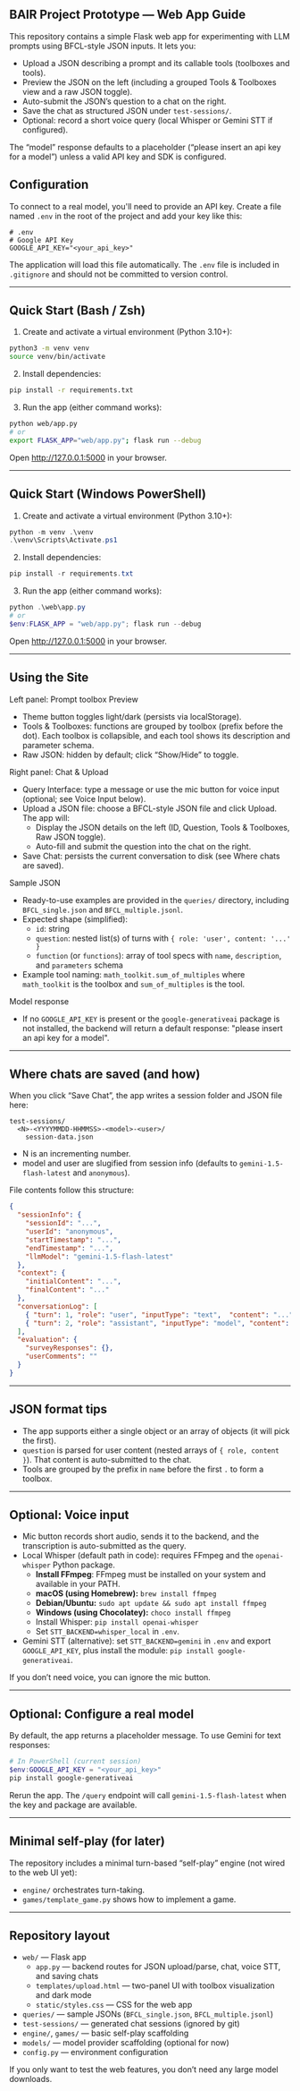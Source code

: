 ## BAIR Project Prototype — Web App Guide

This repository contains a simple Flask web app for experimenting with LLM prompts using BFCL-style JSON inputs. It lets you:

- Upload a JSON describing a prompt and its callable tools (toolboxes and tools).
- Preview the JSON on the left (including a grouped Tools & Toolboxes view and a raw JSON toggle).
- Auto-submit the JSON’s question to a chat on the right.
- Save the chat as structured JSON under `test-sessions/`.
- Optional: record a short voice query (local Whisper or Gemini STT if configured).

The “model” response defaults to a placeholder (“please insert an api key for a model”) unless a valid API key and SDK is configured.

## Configuration

To connect to a real model, you'll need to provide an API key. Create a file named `.env` in the root of the project and add your key like this:

```env
# .env
# Google API Key
GOOGLE_API_KEY="<your_api_key>"
```

The application will load this file automatically. The `.env` file is included in `.gitignore` and should not be committed to version control.

---

## Quick Start (Bash / Zsh)

1) Create and activate a virtual environment (Python 3.10+):

```bash
python3 -m venv venv
source venv/bin/activate
```

2) Install dependencies:

```bash
pip install -r requirements.txt
```

3) Run the app (either command works):

```bash
python web/app.py
# or
export FLASK_APP="web/app.py"; flask run --debug
```

Open http://127.0.0.1:5000 in your browser.

---

## Quick Start (Windows PowerShell)

1) Create and activate a virtual environment (Python 3.10+):

```powershell
python -m venv .\venv
.\venv\Scripts\Activate.ps1
```

2) Install dependencies:

```powershell
pip install -r requirements.txt
```

3) Run the app (either command works):

```powershell
python .\web\app.py
# or
$env:FLASK_APP = "web/app.py"; flask run --debug
```

Open http://127.0.0.1:5000 in your browser.

---

## Using the Site

Left panel: Prompt toolbox Preview
- Theme button toggles light/dark (persists via localStorage).
- Tools & Toolboxes: functions are grouped by toolbox (prefix before the dot). Each toolbox is collapsible, and each tool shows its description and parameter schema.
- Raw JSON: hidden by default; click “Show/Hide” to toggle.

Right panel: Chat & Upload
- Query Interface: type a message or use the mic button for voice input (optional; see Voice Input below).
- Upload a JSON file: choose a BFCL-style JSON file and click Upload. The app will:
  - Display the JSON details on the left (ID, Question, Tools & Toolboxes, Raw JSON toggle).
  - Auto-fill and submit the question into the chat on the right.
- Save Chat: persists the current conversation to disk (see Where chats are saved).

Sample JSON
- Ready-to-use examples are provided in the `queries/` directory, including `BFCL_single.json` and `BFCL_multiple.jsonl`.
- Expected shape (simplified):
  - `id`: string
  - `question`: nested list(s) of turns with `{ role: 'user', content: '...' }`
  - `function` (or `functions`): array of tool specs with `name`, `description`, and `parameters` schema
- Example tool naming: `math_toolkit.sum_of_multiples` where `math_toolkit` is the toolbox and `sum_of_multiples` is the tool.

Model response
- If no `GOOGLE_API_KEY` is present or the `google-generativeai` package is not installed, the backend will return a default response: "please insert an api key for a model".

---

## Where chats are saved (and how)

When you click “Save Chat”, the app writes a session folder and JSON file here:

```
test-sessions/
  <N>-<YYYYMMDD-HHMMSS>-<model>-<user>/
    session-data.json
```

- N is an incrementing number.
- model and user are slugified from session info (defaults to `gemini-1.5-flash-latest` and `anonymous`).

File contents follow this structure:

```json
{
  "sessionInfo": {
    "sessionId": "...",
    "userId": "anonymous",
    "startTimestamp": "...",
    "endTimestamp": "...",
    "llmModel": "gemini-1.5-flash-latest"
  },
  "context": {
    "initialContent": "...",  
    "finalContent": "..."     
  },
  "conversationLog": [
    { "turn": 1, "role": "user", "inputType": "text",  "content": "...", "timestamp": "..." },
    { "turn": 2, "role": "assistant", "inputType": "model", "content": "...", "timestamp": "..." }
  ],
  "evaluation": {
    "surveyResponses": {},
    "userComments": ""
  }
}
```

---

## JSON format tips

- The app supports either a single object or an array of objects (it will pick the first).
- `question` is parsed for user content (nested arrays of `{ role, content }`). That content is auto-submitted to the chat.
- Tools are grouped by the prefix in `name` before the first `.` to form a toolbox.

---

## Optional: Voice input

- Mic button records short audio, sends it to the backend, and the transcription is auto-submitted as the query.
- Local Whisper (default path in code): requires FFmpeg and the `openai-whisper` Python package.
    - **Install FFmpeg**: FFmpeg must be installed on your system and available in your PATH.
    - **macOS (using Homebrew):** `brew install ffmpeg`
    - **Debian/Ubuntu:** `sudo apt update && sudo apt install ffmpeg`
    - **Windows (using Chocolatey):** `choco install ffmpeg`
  - Install Whisper: `pip install openai-whisper`
  - Set `STT_BACKEND=whisper_local` in `.env`.
- Gemini STT (alternative): set `STT_BACKEND=gemini` in `.env` and export `GOOGLE_API_KEY`, plus install the module: `pip install google-generativeai`.

If you don’t need voice, you can ignore the mic button.

---

## Optional: Configure a real model

By default, the app returns a placeholder message. To use Gemini for text responses:

```powershell
# In PowerShell (current session)
$env:GOOGLE_API_KEY = "<your_api_key>"
pip install google-generativeai
```

Rerun the app. The `/query` endpoint will call `gemini-1.5-flash-latest` when the key and package are available.

---

## Minimal self-play (for later)

The repository includes a minimal turn-based “self-play” engine (not wired to the web UI yet):

- `engine/` orchestrates turn-taking.
- `games/template_game.py` shows how to implement a game.

---

## Repository layout

- `web/` — Flask app
  - `app.py` — backend routes for JSON upload/parse, chat, voice STT, and saving chats
  - `templates/upload.html` — two-panel UI with toolbox visualization and dark mode
  - `static/styles.css` — CSS for the web app
- `queries/` — sample JSONs (`BFCL_single.json`, `BFCL_multiple.jsonl`)
- `test-sessions/` — generated chat sessions (ignored by git)
- `engine/`, `games/` — basic self-play scaffolding 
- `models/` — model provider scaffolding (optional for now)
- `config.py` — environment configuration

If you only want to test the web features, you don’t need any large model downloads.
